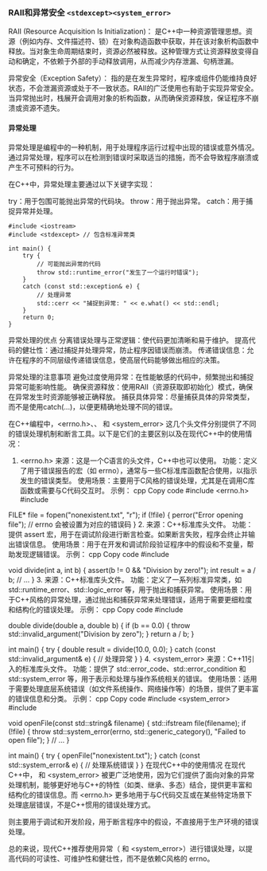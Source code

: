 ### RAII和异常安全 `<stdexcept><system_error>`
RAII (Resource Acquisition Is Initialization)：
是C++中一种资源管理思想。资源（例如内存、文件描述符、锁）在对象构造函数中获取，并在该对象析构函数中释放。当对象生命周期结束时，资源必然被释放。这种管理方式让资源释放变得自动和确定，不依赖于外部的手动释放调用，从而减少内存泄漏、句柄泄漏。

异常安全（Exception Safety）：
指的是在发生异常时，程序或组件仍能维持良好状态，不会泄漏资源或处于不一致状态。RAII的广泛使用也有助于实现异常安全。当异常抛出时，栈展开会调用对象的析构函数，从而确保资源释放，保证程序不崩溃或资源不遗失。

#### 异常处理
异常处理是编程中的一种机制，用于处理程序运行过程中出现的错误或意外情况。通过异常处理，程序可以在检测到错误时采取适当的措施，而不会导致程序崩溃或产生不可预料的行为。

在C++中，异常处理主要通过以下关键字实现：

try：用于包围可能抛出异常的代码块。
throw：用于抛出异常。
catch：用于捕捉异常并处理。

    #include <iostream>
    #include <stdexcept> // 包含标准异常类

    int main() {
        try {
            // 可能抛出异常的代码
            throw std::runtime_error("发生了一个运行时错误");
        }
        catch (const std::exception& e) {
            // 处理异常
            std::cerr << "捕捉到异常: " << e.what() << std::endl;
        }
        return 0;
    }

异常处理的优点
分离错误处理与正常逻辑：使代码更加清晰和易于维护。
提高代码的健壮性：通过捕捉并处理异常，防止程序因错误而崩溃。
传递错误信息：允许在程序的不同层级传递错误信息，使高层代码能够做出相应的决策。

异常处理的注意事项
避免过度使用异常：在性能敏感的代码中，频繁抛出和捕捉异常可能影响性能。
确保资源释放：使用RAII（资源获取即初始化）模式，确保在异常发生时资源能够被正确释放。
捕获具体异常：尽量捕获具体的异常类型，而不是使用catch(...)，以便更精确地处理不同的错误。

在C++编程中，<errno.h>、<cassert>、<stdexcept> 和 <system_error> 这几个头文件分别提供了不同的错误处理机制和断言工具。以下是它们的主要区别以及在现代C++中的使用情况：

1. <errno.h>
来源：这是一个C语言的头文件，C++中也可以使用。
功能：定义了用于错误报告的宏（如 errno），通常与一些C标准库函数配合使用，以指示发生的错误类型。
使用场景：主要用于C风格的错误处理，尤其是在调用C库函数或需要与C代码交互时。
示例：
cpp
Copy code
#include <errno.h>
#include <cstdio>

FILE* file = fopen("nonexistent.txt", "r");
if (!file) {
    perror("Error opening file");
    // errno 会被设置为对应的错误码
}
2. <cassert>
来源：C++标准库头文件。
功能：提供 assert 宏，用于在调试阶段进行断言检查。如果断言失败，程序会终止并输出错误信息。
使用场景：用于在开发和调试阶段验证程序中的假设和不变量，帮助发现逻辑错误。
示例：
cpp
Copy code
#include <cassert>

void divide(int a, int b) {
    assert(b != 0 && "Division by zero!");
    int result = a / b;
    // ...
}
3. <stdexcept>
来源：C++标准库头文件。
功能：定义了一系列标准异常类，如 std::runtime_error、std::logic_error 等，用于抛出和捕获异常。
使用场景：用于C++风格的异常处理，通过抛出和捕获异常来处理错误，适用于需要更细粒度和结构化的错误处理。
示例：
cpp
Copy code
#include <stdexcept>

double divide(double a, double b) {
    if (b == 0.0) {
        throw std::invalid_argument("Division by zero");
    }
    return a / b;
}

int main() {
    try {
        double result = divide(10.0, 0.0);
    } catch (const std::invalid_argument& e) {
        // 处理异常
    }
}
4. <system_error>
来源：C++11引入的标准库头文件。
功能：提供了 std::error_code、std::error_condition 和 std::system_error 等，用于表示和处理与操作系统相关的错误。
使用场景：适用于需要处理底层系统错误（如文件系统操作、网络操作等）的场景，提供了更丰富的错误信息和分类。
示例：
cpp
Copy code
#include <system_error>
#include <fstream>

void openFile(const std::string& filename) {
    std::ifstream file(filename);
    if (!file) {
        throw std::system_error(errno, std::generic_category(), "Failed to open file");
    }
    // ...
}

int main() {
    try {
        openFile("nonexistent.txt");
    } catch (const std::system_error& e) {
        // 处理系统错误
    }
}
在现代C++中的使用情况
在现代C++中，<stdexcept> 和 <system_error> 被更广泛地使用，因为它们提供了面向对象的异常处理机制，能够更好地与C++的特性（如类、继承、多态）结合，提供更丰富和结构化的错误信息。而 <errno.h> 更多地用于与C代码交互或在某些特定场景下处理底层错误，不是C++惯用的错误处理方式。

<cassert> 则主要用于调试和开发阶段，用于断言程序中的假设，不直接用于生产环境的错误处理。

总的来说，现代C++推荐使用异常（<stdexcept> 和 <system_error>）进行错误处理，以提高代码的可读性、可维护性和健壮性，而不是依赖C风格的 errno。
